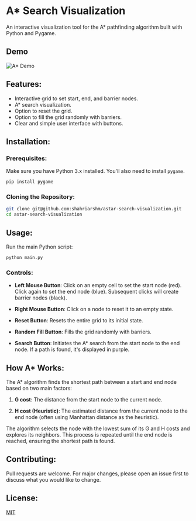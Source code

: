 # A* Search Visualization

An interactive visualization tool for the A* pathfinding algorithm built with Python and Pygame.

## Demo
![A* Demo](assets/AStar_Demo.gif)

## Features:

- Interactive grid to set start, end, and barrier nodes.
- A* search visualization.
- Option to reset the grid.
- Option to fill the grid randomly with barriers.
- Clear and simple user interface with buttons.

## Installation:

### Prerequisites:

Make sure you have Python 3.x installed. You'll also need to install `pygame`.

```bash
pip install pygame
```

### Cloning the Repository:

```bash
git clone git@github.com:shahriarshm/astar-search-visualization.git
cd astar-search-visualization
```


## Usage:

Run the main Python script:

```bash
python main.py
```

### Controls:

- **Left Mouse Button**: Click on an empty cell to set the start node (red). Click again to set the end node (blue). Subsequent clicks will create barrier nodes (black).
  
- **Right Mouse Button**: Click on a node to reset it to an empty state.

- **Reset Button**: Resets the entire grid to its initial state.

- **Random Fill Button**: Fills the grid randomly with barriers.

- **Search Button**: Initiates the A* search from the start node to the end node. If a path is found, it's displayed in purple.

## How A* Works:

The A* algorithm finds the shortest path between a start and end node based on two main factors: 

1. **G cost**: The distance from the start node to the current node.
  
2. **H cost (Heuristic)**: The estimated distance from the current node to the end node (often using Manhattan distance as the heuristic).

The algorithm selects the node with the lowest sum of its G and H costs and explores its neighbors. This process is repeated until the end node is reached, ensuring the shortest path is found.

## Contributing:

Pull requests are welcome. For major changes, please open an issue first to discuss what you would like to change.

## License:

[MIT](https://choosealicense.com/licenses/mit/)
